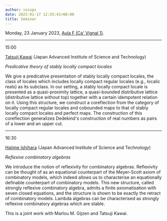 ```yaml
---
author: ioiops
date: 2023-01-17 12:55:41+00:00
title: Seminar
---
```


Monday, 23 January 2023, [Aula F (Ca' Vignal 1)](https://www.dbt.univr.it/?ent=luogo&id=24).

___

15:00

[Tatsuji Kawai](https://fp.jaist.ac.jp/public/Default2.aspx?id=688&l=1) (Japan Advanced Institute of Science and Technology)

_Predicative theory of stably locally compact locales_

We give a predicative presentation of stably locally compact locales, the class of locales which includes locally compact regular locales (e.g., localic reals) as its subclass. In our setting, a stably locally compact locale is presented as a quasi-proximity lattice, a quasi-bounded distributive lattice (distributive lattice without top) together with a certain idempotent relation on it. Using this structure, we construct a coreflection from the category of locally compact regular locales and cobounded maps to that of stably locally compact locales and perfect maps. The construction of this coreflection generalizes Dedekind's construction of real numbers as pairs of a lower and an upper cut.

___

16:30

[Hajime Ishihara](https://fp.jaist.ac.jp/public/Default2.aspx?id=48&l=1) (Japan Advanced Institute of Science and Technology)

_Reflexive combinatory algebras_

We introduce the notion of reflexivity for combinatory algebras. Reflexivity can be thought of as an equational counterpart of the Meyer-Scott axiom of combinatory models, which indeed allows us to characterise an equationally definable counterpart of combinatory models. This new structure, called strongly reflexive combinatory algebra, admits a finite axiomatisation with seven closed equations, and the structure is shown to be exactly the retract of combinatory models. Lambda algebras can be characterised as strongly reflexive combinatory algebras which are stable.

This is a joint work with Marlou M. Gijzen and Tatsuji Kawai.
